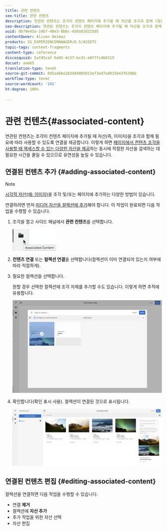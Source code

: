 ```yaml
---
title: 관련 컨텐츠
seo-title: 관련 컨텐츠
description: 연관된 컨텐츠는 조각이 컨텐츠 페이지에 추가될 때 자산을 조각과 함께 (필요에 따라) 사용할 수 있도록 연결을 제공합니다.
seo-description: 연관된 컨텐츠는 조각이 컨텐츠 페이지에 추가될 때 자산을 조각과 함께 (필요에 따라) 사용할 수 있도록 연결을 제공합니다.
uuid: 0b79e45a-14b7-40e3-8b6c-456a83d215d5
contentOwner: Alison Heimoz
products: SG_EXPERIENCEMANAGER/6.5/ASSETS
topic-tags: content-fragments
content-type: reference
discoiquuid: 5af45caf-5e85-4c57-bcd1-e8f7fc460315
docset: aem65
translation-type: tm+mt
source-git-commit: 0d5a48be283484005013ef3ed7ad015b43f6398b
workflow-type: tm+mt
source-wordcount: '241'
ht-degree: 100%

---
```



# 관련 컨텐츠{#associated-content}

연관된 컨텐츠는 조각이 컨텐츠 페이지에 추가될 때 자산(즉, 이미지)을 조각과 함께 필요에 따라 사용할 수 있도록 연결을 제공합니다. 이렇게 하면 [페이지에서 컨텐츠 조각을 사용할 때 액세스할 수 있는 다양한 자산을 제공](/help/sites-authoring/content-fragments.md#using-associated-content)하는 동시에 적절한 자산을 검색하는 데 필요한 시간을 줄일 수 있으므로 유연성을 높일 수 있습니다.

## 연결된 컨텐츠 추가 {#adding-associated-content}

>[!NOTE]
>
>[시각적 자산(예: 이미지)](/help/assets/content-fragments/content-fragments.md#fragments-with-visual-assets)을 조각 및/또는 페이지에 추가하는 다양한 방법이 있습니다.

연결하려면 먼저 [미디어 자산을 컬렉션에 추가](/help/assets/manage-collections.md#adding-assets-to-a-collection)해야 합니다. 이 작업이 완료되면 다음 작업을 수행할 수 있습니다.

1. 조각을 열고 사이드 패널에서 **관련 컨텐츠**&#x200B;를 선택합니다.

   ![chlimage_1-207](assets/chlimage_1-207.png)

1. **컨텐츠 연결** 또는 **컬렉션 연결**&#x200B;을 선택합니다(컬렉션이 이미 연결되어 있는지 여부에 따라 적절하게).
1. 필요한 컬렉션을 선택합니다.

   원할 경우 선택한 컬렉션에 조각 자체를 추가할 수도 있습니다. 이렇게 하면 추적에 유용합니다.

   ![cfm-6420-04](assets/cfm-6420-04.png)

1. 확인합니다(확인 표시 사용). 컬렉션이 연결된 것으로 표시됩니다.

   ![cfm-6420-05](assets/cfm-6420-05.png)

## 연결된 컨텐츠 편집 {#editing-associated-content}

컬렉션을 연결하면 다음 작업을 수행할 수 있습니다.

* 연결 **제거**
* 컬렉션에 **자산 추가**
* 추가 작업을 위한 자산 선택
* 자산 편집

